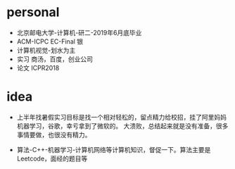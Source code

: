 # personal
* 北京邮电大学-计算机-研二-2019年6月底毕业
* ACM-ICPC EC-Final 银
* 计算机视觉-划水为主
* 实习 商汤，百度，创业公司
* 论文 ICPR2018
# idea
* 上半年找暑假实习目标是找一个相对轻松的，留点精力给校招，挂了阿里妈妈机器学习，谷歌，幸亏拿到了微软的。
  大溃败，总结起来就是没有准备，很多事情要做，也很没有精力。

* 算法-C++-机器学习-计算机网络等计算机知识，督促一下。算法主要是Leetcode，面经的题目等

